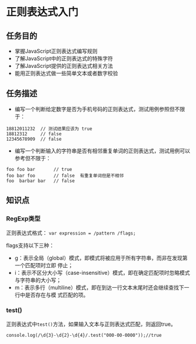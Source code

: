 # 正则表达式入门
## 任务目的
- 掌握JavaScript正则表达式编写规则
- 了解JavaScript中的正则表达式的特殊字符
- 了解JavaScript提供的正则表达式相关方法
- 能用正则表达式做一些简单文本或者数字校验

## 任务描述
- 编写一个判断给定数字是否为手机号码的正则表达式，测试用例参照但不限于：
```
18812011232  // 测试结果应该为 true
18812312     // false
12345678909  // false
```
- 编写一个判断输入的字符串是否有相邻重复单词的正则表达式，测试用例可以参考但不限于：
```
foo foo bar       // true
foo bar foo       // false  有重复单词但是不相邻
foo  barbar bar   // false
```

## 知识点
### RegExp类型
正则表达式格式：
`var expression = /pattern /flags;`

flags支持以下三种：
- g：表示全局（global）模式，即模式将被应用于所有字符串，而非在发现第一个匹配项时立即
停止；
- i：表示不区分大小写（case-insensitive）模式，即在确定匹配项时忽略模式与字符串的大小写；
- m：表示多行（multiline）模式，即在到达一行文本末尾时还会继续查找下一行中是否存在与模
式匹配的项。
### test()
正则表达式中`test()`方法，如果输入文本与正则表达式匹配，则返回true。
```
console.log(/\d{3}-\d{2}-\d{4}/.test("000-00-0000"));//true
```
